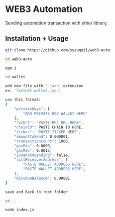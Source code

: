 
# WEB3 Automation

Sending automation transaction with ether library.

## Installation + Usage
```bash
git clone https://github.com/syauqqii/web3-auto
```

```bash
cd web3-auto
```

```bash
npm i
```

```bash
cd wallet
```

```bash
add new file with '.json' extension
ex: 'testnet-wallet.json'

use this format:
{
    "privateKeys": [
        "ADD PRIVATE KEY WALLET HERE"
    ],
    "rpcUrl": "PASTE RPC URL HERE",
    "chainID": PASTE CHAIN ID HERE,
    "ticker": "PASTE TICKER HERE",
    "amountToSend": 0.000001,
    "transactionCount": 1000,
    "gasMin": 0.0009,
    "gasMax": 0.0015,
    "isRandomSending": false,
    "listReceiverAddress": [
        "PASTE WALLET ADDRESS HERE",
        "PASTE WALLET ADDRESS HERE",
    ],
    "minimumBalance": 0.00001
}

save and back to root folder
```

```bash
cd ..
```

```bash
node index.js
```